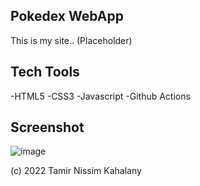 ## Pokedex WebApp
This is my site.. (Placeholder)


## Tech Tools
-HTML5
-CSS3
-Javascript
-Github Actions

## Screenshot

![image](placeholder)

(c) 2022 Tamir Nissim Kahalany
